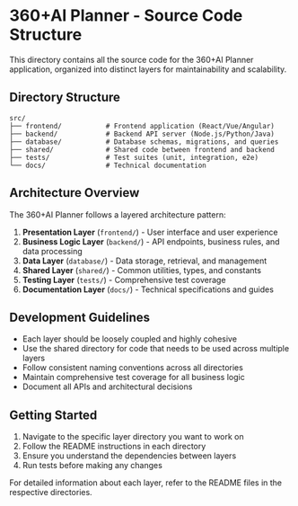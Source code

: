 # 360+AI Planner - Source Code Structure

This directory contains all the source code for the 360+AI Planner application, organized into distinct layers for maintainability and scalability.

## Directory Structure

```
src/
├── frontend/           # Frontend application (React/Vue/Angular)
├── backend/            # Backend API server (Node.js/Python/Java)
├── database/           # Database schemas, migrations, and queries
├── shared/             # Shared code between frontend and backend
├── tests/              # Test suites (unit, integration, e2e)
└── docs/               # Technical documentation
```

## Architecture Overview

The 360+AI Planner follows a layered architecture pattern:

1. **Presentation Layer** (`frontend/`) - User interface and user experience
2. **Business Logic Layer** (`backend/`) - API endpoints, business rules, and data processing
3. **Data Layer** (`database/`) - Data storage, retrieval, and management
4. **Shared Layer** (`shared/`) - Common utilities, types, and constants
5. **Testing Layer** (`tests/`) - Comprehensive test coverage
6. **Documentation Layer** (`docs/`) - Technical specifications and guides

## Development Guidelines

- Each layer should be loosely coupled and highly cohesive
- Use the shared directory for code that needs to be used across multiple layers
- Follow consistent naming conventions across all directories
- Maintain comprehensive test coverage for all business logic
- Document all APIs and architectural decisions

## Getting Started

1. Navigate to the specific layer directory you want to work on
2. Follow the README instructions in each directory
3. Ensure you understand the dependencies between layers
4. Run tests before making any changes

For detailed information about each layer, refer to the README files in the respective directories.
